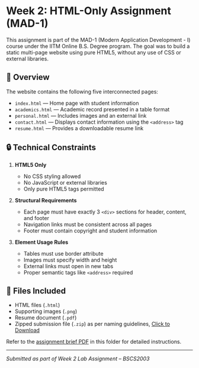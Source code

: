 # Week 2: HTML-Only Assignment (MAD-1)

This assignment is part of the MAD-1 (Modern Application Development - I) course under the IITM Online B.S. Degree program. The goal was to build a static multi-page website using pure HTML5, without any use of CSS or external libraries.

## 📄 Overview

The website contains the following five interconnected pages:

- `index.html` — Home page with student information
- `academics.html` — Academic record presented in a table format
- `personal.html` — Includes images and an external link
- `contact.html` — Displays contact information using the `<address>` tag
- `resume.html` — Provides a downloadable resume link

## 🔒 Technical Constraints

1. **HTML5 Only**
   - No CSS styling allowed
   - No JavaScript or external libraries
   - Only pure HTML5 tags permitted

2. **Structural Requirements**
   - Each page must have exactly 3 `<div>` sections for header, content, and footer
   - Navigation links must be consistent across all pages
   - Footer must contain copyright and student information

3. **Element Usage Rules**
   - Tables must use border attribute
   - Images must specify width and height
   - External links must open in new tabs
   - Proper semantic tags like `<address>` required

## 📁 Files Included

- HTML files (`.html`)
- Supporting images (`.png`)
- Resume document (`.pdf`)
- Zipped submission file (`.zip`) as per naming guidelines, [Click to Download](24f1001279.zip)

Refer to the [assignment brief PDF](Week2_LA_HTML.pdf) in this folder for detailed instructions.

---

_Submitted as part of Week 2 Lab Assignment – BSCS2003_

